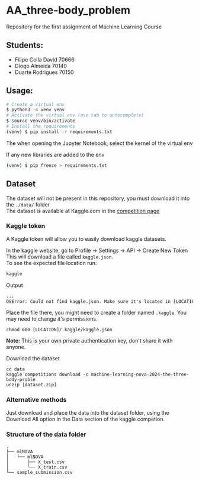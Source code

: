 # AA_three-body_problem
Repository for the first assignment of Machine Learning Course

## Students:
<ul>
  <li>Filipe Colla David 70666</li>
  <li>Diogo Almeida 70140</li>
  <li>Duarte Rodrigues 70150</li>
</ul>


## Usage:
```bash
# Create a virtual env 
$ python3 -m venv venv
# Activate the virtual env (use tab to autocomplete)
$ source venv/bin/activate
# Install the requirements
(venv) $ pip install -r requirements.txt
```

The when opening the Jupyter Notebook, select the kernel of the virtual env

If any new libraries are added to the env
```bash
(venv) $ pip freeze > requirements.txt
```

## Dataset
The dataset will not be present in this repository, you must download it into the ```./data/``` folder<br>
The dataset is available at Kaggle.com in the [competition page](https://www.kaggle.com/competitions/machine-learning-nova-2024-the-three-body-proble/data)

### Kaggle token
A Kaggle token will allow you to easily download kaggle datasets.<br>

In the kaggle website, go to Profile -> Settings -> API -> Create New Token<br>
This will download a file called ```kaggle.json```.<br>
To see the expected file location run:
```bash
kaggle
```
Output
```txt
...
OSError: Could not find kaggle.json. Make sure it's located in [LOCATION]/.kaggle/
```
Place the file there, you might need to create a folder named ```.kaggle```.
You may need to change it's permissions.
```
chmod 600 [LOCATION]/.kaggle/kaggle.json
```
<b>Note:</b> This is your own private authentication key, don't share it with anyone.

Download the dataset
```
cd data
kaggle competitions download -c machine-learning-nova-2024-the-three-body-proble
unzip [dataset.zip]
```

### Alternative methods
Just download and place the data into the dataset folder, using the Download All option in the Data section of the kaggle competion.

### Structure of the data folder

```
.
├── mlNOVA
│   └── mlNOVA
│       ├── X_test.csv
│       └── X_train.csv
└── sample_submission.csv
```
